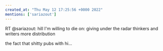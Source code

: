```yaml
---
created_at: "Thu May 12 17:25:56 +0000 2022"
mentions: ['sariazout']
---
```


RT @sariazout: hill I'm willing to die on: giving under the radar thinkers and writers more distribution

the fact that shitty pubs with hi…